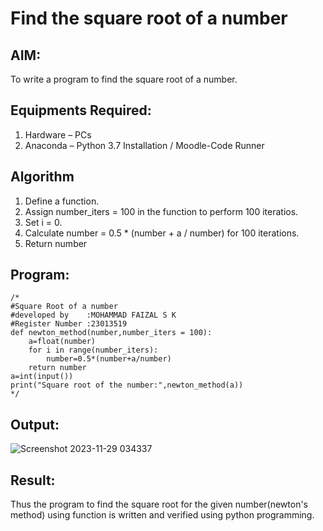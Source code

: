 # Find the square root of a number

## AIM:
To write a program to find the square root of a number.

## Equipments Required:
1. Hardware – PCs
2. Anaconda – Python 3.7 Installation / Moodle-Code Runner

## Algorithm
1. Define a function.
2. Assign number_iters = 100 in the function to perform 100 iteratios.
3. Set i = 0.
4. Calculate  number = 0.5 * (number + a / number) for 100 iterations.
5. Return number

## Program:
```
/*
#Square Root of a number
#developed by    :MOHAMMAD FAIZAL S K
#Register Number :23013519 
def newton_method(number,number_iters = 100):
    a=float(number)
    for i in range(number_iters):
        number=0.5*(number+a/number)
    return number
a=int(input())
print("Square root of the number:",newton_method(a)) 
*/
```

## Output:
![Screenshot 2023-11-29 034337](https://github.com/mohammadfaizal87/Square-root-of-a-number/assets/147139206/13a68dd9-e89b-4b4a-8c00-639ef75f91c1)



## Result:
Thus the program to find the square root for the given number(newton's method) using function is written and verified using python programming.
